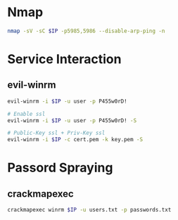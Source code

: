 # Nmap

```bash
nmap -sV -sC $IP -p5985,5986 --disable-arp-ping -n
```

# Service Interaction

## evil-winrm

```bash
evil-winrm -i $IP -u user -p P455w0rD!

# Enable ssl
evil-winrm -i $IP -u user -p P455w0rD! -S

# Public-Key ssl + Priv-Key ssl
evil-winrm -i $IP -c cert.pem -k key.pem -S 
```

# Passord Spraying

## crackmapexec

```bash
crackmapexec winrm $IP -u users.txt -p passwords.txt
```
